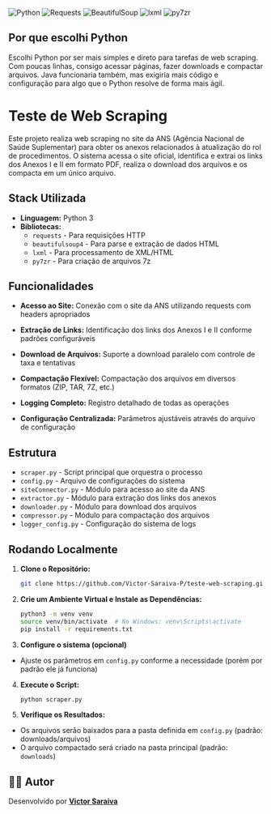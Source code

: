 ![Python](https://img.shields.io/badge/Python-3776AB?style=for-the-badge&logo=python&logoColor=white)
![Requests](https://img.shields.io/badge/Requests-20232A?style=for-the-badge&logo=python&logoColor=white)
![BeautifulSoup](https://img.shields.io/badge/BeautifulSoup-FAFAFA?style=for-the-badge&logo=python&logoColor=black)
![lxml](https://img.shields.io/badge/lxml-4A90E2?style=for-the-badge&logo=python&logoColor=white)
![py7zr](https://img.shields.io/badge/py7zr-9C27B0?style=for-the-badge&logo=python&logoColor=white)

## Por que escolhi Python
Escolhi Python por ser mais simples e direto para tarefas de web scraping. Com poucas linhas, consigo acessar páginas, fazer downloads e compactar arquivos. Java funcionaria também, mas exigiria mais código e configuração para algo que o Python resolve de forma mais ágil.
# Teste de Web Scraping

Este projeto realiza web scraping no site da ANS (Agência Nacional de Saúde Suplementar) para obter os anexos relacionados à atualização do rol de procedimentos. O sistema acessa o site oficial, identifica e extrai os links dos Anexos I e II em formato PDF, realiza o download dos arquivos e os compacta em um único arquivo.

## Stack Utilizada

- **Linguagem:** Python 3
- **Bibliotecas:**
    - `requests` - Para requisições HTTP
    - `beautifulsoup4` - Para parse e extração de dados HTML
    - `lxml` - Para processamento de XML/HTML
    - `py7zr` - Para criação de arquivos 7z

## Funcionalidades
- **Acesso ao Site:** Conexão com o site da ANS utilizando requests com headers apropriados

- **Extração de Links:** Identificação dos links dos Anexos I e II conforme padrões configuráveis

- **Download de Arquivos:** Suporte a download paralelo com controle de taxa e tentativas

- **Compactação Flexível:** Compactação dos arquivos em diversos formatos (ZIP, TAR, 7Z, etc.)

- **Logging Completo:** Registro detalhado de todas as operações

- **Configuração Centralizada:** Parâmetros ajustáveis através do arquivo de configuração
## Estrutura
- `scraper.py` - Script principal que orquestra o processo
- `config.py` - Arquivo de configurações do sistema
- `siteConnector.py` - Módulo para acesso ao site da ANS
- `extractor.py` - Módulo para extração dos links dos anexos
- `downloader.py` - Módulo para download dos arquivos
- `compressor.py` - Módulo para compactação dos arquivos
- `logger_config.py` - Configuração do sistema de logs
## Rodando Localmente

1. **Clone o Repositório:**

   ```bash
   git clone https://github.com/Victor-Saraiva-P/teste-web-scraping.git
   ```

2. **Crie um Ambiente Virtual e Instale as Dependências:**

   ```bash
   python3 -m venv venv
   source venv/bin/activate  # No Windows: venv\Scripts\activate
   pip install -r requirements.txt
   ```
3. **Configure o sistema (opcional)**
- Ajuste os parâmetros em `config.py` conforme a necessidade (porém por padrão ele já funciona)

4. **Execute o Script:**

   ```bash
   python scraper.py
   ```

5. **Verifique os Resultados:**

- Os arquivos serão baixados para a pasta definida em `config.py` (padrão: downloads/arquivos)
- O arquivo compactado será criado na pasta principal (padrão: `downloads`)
   
## 👨‍💻 Autor

Desenvolvido por **[Victor Saraiva](https://github.com/Victor-Saraiva-P)**
